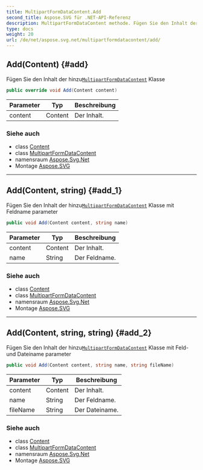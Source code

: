```yaml
---
title: MultipartFormDataContent.Add
second_title: Aspose.SVG für .NET-API-Referenz
description: MultipartFormDataContent methode. Fügen Sie den Inhalt der hinzuMultipartFormDataContent Klasse
type: docs
weight: 20
url: /de/net/aspose.svg.net/multipartformdatacontent/add/
---
```

## Add(Content) {#add}

Fügen Sie den Inhalt der hinzu[`MultipartFormDataContent`](../) Klasse

```csharp
public override void Add(Content content)
```

| Parameter | Typ | Beschreibung |
| --- | --- | --- |
| content | Content | Der Inhalt. |

### Siehe auch

* class [Content](../../content/)
* class [MultipartFormDataContent](../)
* namensraum [Aspose.Svg.Net](../../multipartformdatacontent/)
* Montage [Aspose.SVG](../../../)

---

## Add(Content, string) {#add_1}

Fügen Sie den Inhalt der hinzu[`MultipartFormDataContent`](../) Klasse mit Feldname parameter

```csharp
public void Add(Content content, string name)
```

| Parameter | Typ | Beschreibung |
| --- | --- | --- |
| content | Content | Der Inhalt. |
| name | String | Der Feldname. |

### Siehe auch

* class [Content](../../content/)
* class [MultipartFormDataContent](../)
* namensraum [Aspose.Svg.Net](../../multipartformdatacontent/)
* Montage [Aspose.SVG](../../../)

---

## Add(Content, string, string) {#add_2}

Fügen Sie den Inhalt der hinzu[`MultipartFormDataContent`](../) Klasse mit Feld- und Dateiname parameter

```csharp
public void Add(Content content, string name, string fileName)
```

| Parameter | Typ | Beschreibung |
| --- | --- | --- |
| content | Content | Der Inhalt. |
| name | String | Der Feldname. |
| fileName | String | Der Dateiname. |

### Siehe auch

* class [Content](../../content/)
* class [MultipartFormDataContent](../)
* namensraum [Aspose.Svg.Net](../../multipartformdatacontent/)
* Montage [Aspose.SVG](../../../)


